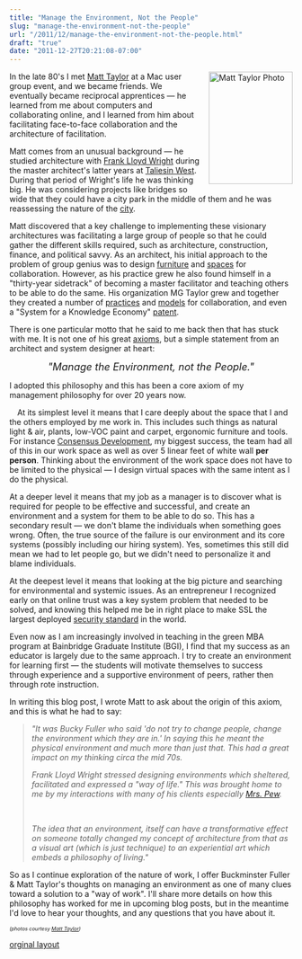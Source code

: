 ```yaml
---
title: "Manage the Environment, Not the People"
slug: "manage-the-environment-not-the-people"
url: "/2011/12/manage-the-environment-not-the-people.html"
draft: "true"
date: "2011-12-27T20:21:08-07:00"
---
```

<p><a href="http://www.matttaylor.com/public/faq.htm" style="clear: right; float: right; margin-bottom: 1em; margin-left: 1em;" title="Taylor FAQ"><img alt="Matt Taylor Photo" border="0" height="200" src="http://www.matttaylor.com/public/graphics_7/350_matt_2003_f.jpg" width="149" /></a> In the late 80&#39;s I met <a href="http://www.matttaylor.com/">Matt Taylor</a> at a Mac user group event, and we became friends. We eventually became reciprocal apprentices — he learned from me about computers and collaborating online, and I learned from him about facilitating face-to-face collaboration and the architecture of facilitation.</p>
<p>Matt comes from an unusual background — he studied architecture with <a href="http://www.franklloydwright.org/web/Home.html">Frank Lloyd Wright</a> during the master architect&#39;s latter years at <a href="http://www.franklloydwright.org/web/Tours.html">Taliesin West</a>. During that period of Wright&#39;s life he was thinking big. He was considering projects like bridges so wide that they could have a city park in the middle of them and he was reassessing the nature of the <a href="http://en.wikipedia.org/wiki/Broadacre_City">city</a>.</p>
<p>Matt discovered that a key challenge to implementing these visionary architectures was facilitating a large group of people so that he could gather the different skills required, such as architecture, construction, finance, and political savvy. As an architect, his initial approach to the problem of group genius was to design <a href="http://www.mgtaylor.com/mgtaylor/jotm/fall97/taylors_own_navcenter.htm">furniture</a> and <a href="http://www.matttaylor.com/public/papers/taylor_environments_tour.htm">spaces</a> for collaboration. However, as his practice grew he also found himself in a &quot;thirty-year sidetrack&quot; of becoming a master facilitator and teaching others to be able to do the same. His organization MG Taylor grew and together they created a number of <a href="http://www.mgtaylor.com/mgtaylor/jotm/summer97/designshop_whatis.htm">practices</a> and <a href="http://www.mgtaylor.com/mgtaylor/glasbead/expmodel.htm">models</a> for collaboration, and even a &quot;System for a Knowledge Economy&quot;&#0160;<a href="http://www.patentstorm.us/patents/6292830.html">patent</a>.</p>
<p>There is one particular motto that he said to me back then that has stuck with me. It is not one of his great <a href="http://www.mgtaylor.com/mgtaylor/glasbead/axioms.htm">axioms</a>, but a simple statement from an architect and system designer at heart:</p>
<p style="text-align: center;"><em><span style="font-size: large;">&quot;Manage the Environment, not the People.&quot;</span></em></p>
<p>I adopted this philosophy and this has been a core axiom of my management philosophy for over 20 years now.</p>
<p><a href="http://www.matttaylor.com/public/graphics2/sittingarea_cubeoffice_hs.jpg" style="clear: left; float: left; margin-bottom: 1em; margin-right: 1em;"><img alt="" border="0" src="http://www.matttaylor.com/public/graphics2/sittingarea_cubeoffice_hs.jpg" /></a> At its simplest level it means that I care deeply about the space that I and the others employed by me work in. This includes such things as natural light &amp; air, plants, low-VOC paint and carpet, ergonomic furniture and tools. For instance&#0160;<a href="http://web.archive.org/web/19980709005818/http://www.consensus.com/">Consensus Development</a>, my biggest success, the team had all of this in our work space as well as over 5 linear feet of white wall <strong>per person</strong>. Thinking about the environment of the work space does not have to be limited to the physical — I design virtual spaces with the same intent as I do the physical.</p>
<p>At a deeper level it means that my job as a manager is to discover what is required for people to be effective and successful, and create an environment and a system for them to be able to do so. This has a secondary result — we don&#39;t blame the individuals when something goes wrong. Often, the true source of the failure is our environment and its core systems (possibly including our hiring system). Yes, sometimes this still did mean we had to let people go, but we didn&#39;t need to personalize it and blame individuals.</p>
<p>At the deepest level it means that looking at the big picture and searching for environmental and systemic issues. As an entrepreneur I recognized early on that online trust was a key system problem that needed to be solved, and knowing this helped me be in right place to make SSL the largest deployed <a href="http://www.ietf.org/rfc/rfc2246.txt">security standard</a> in the world.</p>
<p>Even now as I am increasingly involved in teaching in the green MBA program at Bainbridge Graduate Institute (BGI), I find that my success as an educator is largely due to the same approach. I try to create an environment for learning first — the students will motivate themselves to success through experience and a supportive environment of peers, rather then through rote instruction.</p>
<p>In writing this blog post, I wrote Matt to ask about the origin of this axiom, and this is what he had to say:</p>
<blockquote>
<p><em>&quot;It was Bucky Fuller who said &#39;do not try to change people, change the environment which they are in.&#39; In saying this he meant the physical environment and much more than just that. This had a great impact on my thinking circa the mid 70s.</em></p>
<p><em> </em></p>
<p><em>Frank Lloyd Wright stressed designing environments which sheltered, facilitated and expressed a &quot;way of life.&quot; This was brought home to me by my interactions with many of his clients especially <a href="http://www.matttaylor.com/public/PostUsonian.htm#pew_story">Mrs. Pew</a>.</em></p>
<em> </em>
<p>&#0160;</p>
<p><em>The idea that an environment, itself can have a transformative effect on someone totally changed my concept of architecture from that as a visual art (which is just technique) to an experiential art which embeds a philosophy of living.&quot;</em></p>
</blockquote>
<p>So as I continue exploration of the nature of work, I offer Buckminster Fuller &amp; Matt Taylor&#39;s thoughts on managing an environment as one of many clues toward a solution to a &quot;way of work&quot;. I&#39;ll share more details on how this philosophy has worked for me in upcoming blog posts, but in the meantime I&#39;d love to hear your thoughts, and any questions that you have about it.</p>
<p><em><span style="font-size: xx-small;">(photos courtesy <a href="http://www.MattTaylor.com/">Matt Taylor</a>)</span></em></p>
<p class="previous"><a href="/previous/2011/12/manage-the-environment-not-the-people.html" rel="syndication" class="u-syndication" >orginal layout</a></p>
